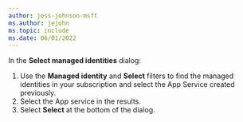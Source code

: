 ```yaml
---
author: jess-johnson-msft
ms.author: jejohn
ms.topic: include
ms.date: 06/01/2022
---
```


In the **Select managed identities** dialog:

1. Use the **Managed identity** and **Select** filters to find the managed identities in your subscription and select the App Service created previously.
1. Select the App service in the results.
1. Select **Select** at the bottom of the dialog.
